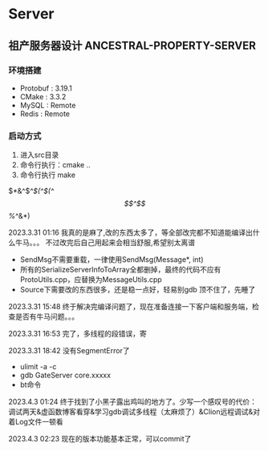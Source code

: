 # Server

## 祖产服务器设计 ANCESTRAL-PROPERTY-SERVER

### 环境搭建
* Protobuf : 3.19.1
* CMake    : 3.3.2
* MySQL    : Remote
* Redis    : Remote

### 启动方式
1. 进入src目录
2. 命令行执行：cmake ..
3. 命令行执行 make

$*&^$*^$(^$(^$$^$$%*^&*)

2023.3.31 01:16 我真的是麻了,改的东西太多了，等全部改完都不知道能编译出什么牛马。。。
                不过改完后自己用起来会相当舒服,希望别太离谱

* SendMsg不需要重载，一律使用SendMsg(Message*, int)
* 所有的SerializeServerInfoToArray全都删掉，最终的代码不应有ProtoUtils.cpp，应替换为MessageUtils.cpp
* Source下需要改的东西很多，还是稳一点好，轻易别gdb
顶不住了，先睡了


2023.3.31 15:48 终于解决完编译问题了，现在准备连接一下客户端和服务端，检查是否有牛马问题。。。

2023.3.31 16:53 完了，多线程的段错误，寄

2023.3.31 18:42 没有SegmentError了
* ulimit -a -c 
* gdb GateServer core.xxxxx 
* bt命令

2023.4.3 01:24 终于找到了小黑子露出鸡叫的地方了。少写一个感叹号的代价：调试两天&虚函数博客看穿&学习gdb调试多线程（太麻烦了）&Clion远程调试&对着Log文件一顿看

2023.4.3 02:23 现在的版本功能基本正常，可以commit了